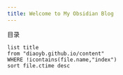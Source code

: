 ```yaml
---
title: Welcome to My Obsidian Blog
---
```

目录
```dataview
list title
from "diaoyb.github.io/content" 
WHERE !icontains(file.name,"index")
sort file.ctime desc
```


